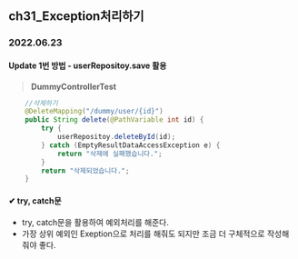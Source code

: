 ## ch31_Exception처리하기
### 2022.06.23

#### Update 1번 방법 - userRepositoy.save 활용
> **DummyControllerTest**
```java
	//삭제하기
	@DeleteMapping("/dummy/user/{id}")
	public String delete(@PathVariable int id) {
		try {
			userRepositoy.deleteById(id);
		} catch (EmptyResultDataAccessException e) {
			return "삭제에 실패했습니다.";
		}
		return "삭제되었습니다.";
	}
```

#### ✔ try, catch문
 - try, catch문을 활용하여 예외처리를 해준다.
 - 가장 상위 예외인 Exeption으로 처리를 해줘도 되지만 조금 더 구체적으로 작성해줘야 좋다.
